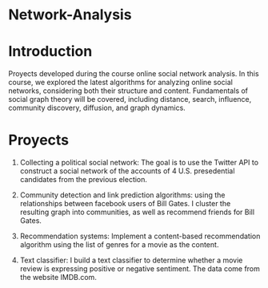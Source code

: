 # Network-Analysis

# Introduction
Proyects developed during the course online social network analysis. In this course, we explored the latest algorithms for analyzing online social networks, considering both their structure and content. Fundamentals of social graph theory will be covered, including distance, search, influence, community discovery, diffusion, and graph dynamics.



# Proyects
1. Collecting a political social network: The goal is to use the Twitter API to construct a social network of the accounts of 4
U.S. presedential candidates from the previous election.

2. Community detection and link prediction algorithms: using the relationships between facebook users of Bill Gates. I cluster the resulting graph into communities, as well as recommend friends for Bill Gates.

3. Recommendation systems: Implement a content-based recommendation algorithm using the list of genres for a movie as the content.

4. Text classifier: I build a text classifier to determine whether a movie review is expressing positive or negative sentiment. The data come from the website IMDB.com.
